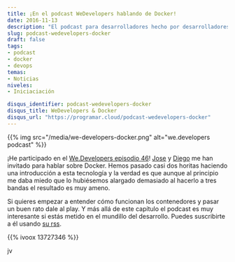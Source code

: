 ```yaml
---
title: ¡En el podcast WeDevelopers hablando de Docker!
date: 2016-11-13
description: "El podcast para desarrolladores hecho por desarrolladores"
slug: podcast-wedevelopers-docker
draft: false
tags:
- podcast
- docker
- devops
temas:
- Noticias
niveles:
- Iniciaciación

disqus_identifier: podcast-wedevelopers-docker
disqus_title: WeDevelopers & Docker
disqus_url: "https://programar.cloud/podcast-wedevelopers-docker"
--- 
```


{{% img src="/media/we-developers-docker.png" alt="we.developers podcast" %}}

¡He participado en el [We.Developers episodio 46](http://wedevelopers.com/2016/11/12/we-developers-046-docker/)! [Jose](https://twitter.com/jablanco) y [Diego](https://twitter.com/dfreniche) me han invitado para hablar sobre Docker. Hemos pasado casi dos horitas haciendo una introducción a esta tecnología y la verdad es que aunque al principio me daba miedo que lo hubiésemos alargado demasiado al hacerlo a tres bandas el resultado es muy ameno.<!--more-->

Si quieres empezar a entender cómo funcionan los contenedores y pasar un buen rato dale al play. Y más allá de este capítulo el podcast es muy interesante si estás metido en el mundillo del desarrollo. Puedes suscribirte a él usando [su rss](http://wedevelopers.com/feed/podcast/).

{{% ivoox 13727346 %}}

jv